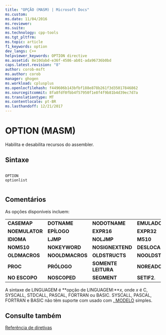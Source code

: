 ```yaml
---
title: "OPÇÃO (MASM) | Microsoft Docs"
ms.custom: 
ms.date: 11/04/2016
ms.reviewer: 
ms.suite: 
ms.technology: cpp-tools
ms.tgt_pltfrm: 
ms.topic: article
f1_keywords: option
dev_langs: C++
helpviewer_keywords: OPTION directive
ms.assetid: 8e10dabd-e36f-4586-ab01-ada96736b0bd
caps.latest.revision: "8"
author: corob-msft
ms.author: corob
manager: ghogen
ms.workload: cplusplus
ms.openlocfilehash: f449606b143bfbf188e878b261f3d35017846862
ms.sourcegitcommit: 8fa8fdf0fbb4f57950f1e8f4f9b81b4d39ec7d7a
ms.translationtype: MT
ms.contentlocale: pt-BR
ms.lasthandoff: 12/21/2017
---
```

# <a name="option-masm"></a>OPTION (MASM)
Habilita e desabilita recursos do assembler.  
  
## <a name="syntax"></a>Sintaxe  
  
```  
  
OPTION   
optionlist  
  
```  
  
## <a name="remarks"></a>Comentários  
 As opções disponíveis incluem:  
  
|||||  
|-|-|-|-|  
|**CASEMAP**|**DOTNAME**|**NODOTNAME**|**EMULADOR**|  
|**NOEMULATOR**|**EPÍLOGO**|**EXPR16**|**EXPR32**|  
|**IDIOMA**|**LJMP**|**NOLJMP**|**M510**|  
|**NOM510**|**NOKEYWORD**|**NOSIGNEXTEND**|**DESLOCAMENTO**|  
|**OLDMACROS**|**NOOLDMACROS**|**OLDSTRUCTS**|**NOOLDSTRUCTS**|  
|**PROC**|**PRÓLOGO**|**SOMENTE LEITURA**|**NOREADONLY**|  
|**NO ESCOPO**|**NOSCOPED**|**SEGMENT**|**SETIF2**.|  
  
 A sintaxe de LINGUAGEM é **opção de LINGUAGEM:***x*, onde *x* é C, SYSCALL, STDCALL, PASCAL, FORTRAN ou BASIC.  SYSCALL, PASCAL, FORTRAN e BASIC não têm suporte com usado com [. MODELO](../../assembler/masm/dot-model.md) simples.  
  
## <a name="see-also"></a>Consulte também  
 [Referência de diretivas](../../assembler/masm/directives-reference.md)